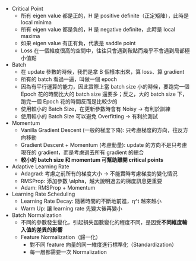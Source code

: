 * Critical Point
	* 所有 eigen value 都是正的，H 是 positive definite（正定矩陣），此時是 local minima
	* 所有 eigen value 都是負的，H 是 negative definite，此時是 local maxima
	* 如果 eigen value 有正有負，代表是 saddle point
	* Loss 在一個維度很高的空間中，往往只會遇到鞍點而幾乎不會遇到局部極小值點
* Batch 
	* 在 update 參數的時候，我們是拿 B 個樣本出來，算 loss、算 gradient
	* 所有的 batch 看過一遍，叫做一個 epoch
	* 因為有平行運算的能力，因此實際上當 batch size 小的時候，要跑完一個 Epoch 花的時間比大的 batch size 還要多；反之，大的 batch size 下，跑完一個 Epoch 花的時間反而是比較少的
	* 使用較小的 Batch Size，在更新參數時會有 Noisy → 有利於訓練
	* 使用較小的 Batch Size 可以避免 Overfitting → 有利於測試
* Momentum
	* Vanilla Gradient Descent (一般的梯度下降): 只考慮梯度的方向，往反方向移動
	* Gradient Descent + Momentum (考慮動量): update 的方向不是只考慮現在的 gradient，而是考慮過去所有 gradient 的總合
	*  **較小的 batch size 和 momentum 可幫助離開 critical points**
* Adaptive Learning Rate
	* Adagrad: 考慮之前所有的梯度大小 → 不能實時考慮梯度的變化情況
	* RMSProp: 添加參數 \alpha，越大說明過去的梯度訊息更重要
	* Adam: RMSProp + Momentum
* Learning Rate Scheduling
	* Learning Rate Decay: 隨著時間的不斷地前進，η^t 越來越小
	* Warm Up: 讓 learning rate 先變大後再變小
* Batch Normalization
	* 不同的參數發生變化，引起損失函數變化的程度不同，是因受**不同維度輸入值的差異的影響**
	* Feature Normalization（歸一化）
		* 對不同 feature 向量的同一維度進行標準化（Standardization）
		* 每一層都需要一次 Normalization